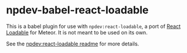 npdev-babel-react-loadable
==========================

This is a babel plugin for use with `npdev:react-loadable`, a port of [React Loadable](https://github.com/jamiebuilds/react-loadable) for Meteor. It is not meant to be used on its own.

See the [npdev:react-loadable readme](https://github.com/CaptainN/npdev-react-loadable) for more details.

